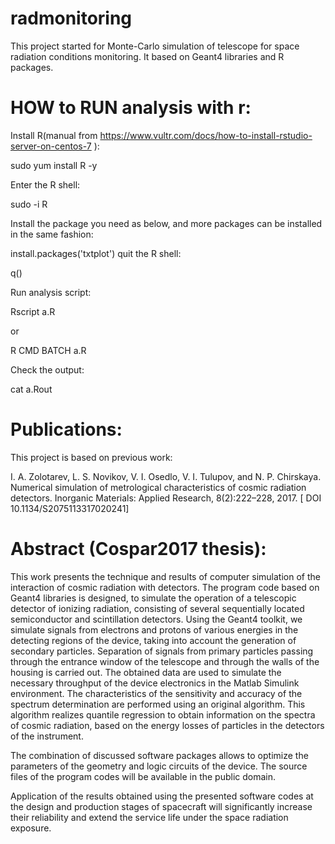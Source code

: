 # radmonitoring
This project started for Monte-Carlo simulation of telescope for space radiation conditions monitoring.
It based on Geant4 libraries and R packages.

# HOW to RUN analysis with r:

Install R(manual from https://www.vultr.com/docs/how-to-install-rstudio-server-on-centos-7 ):

sudo yum install R -y

Enter the R shell:

  sudo -i R

Install the package you need as below, and more packages can be installed in the same fashion:

  install.packages('txtplot')
quit the R shell:

  q()

Run analysis script:

  Rscript a.R

or

  R CMD BATCH a.R

Check the output:

  cat a.Rout


# Publications:
This project is based on previous work:

I. A. Zolotarev, L. S. Novikov, V. I. Osedlo, V. I. Tulupov, and N. P. Chirskaya. Numerical simulation of metrological characteristics of cosmic radiation detectors. Inorganic Materials: Applied Research, 8(2):222–228, 2017. [ DOI 10.1134/S2075113317020241]

# Abstract (Cospar2017 thesis):


This work presents the technique and results of computer simulation of the interaction of cosmic radiation with detectors. The program code based on Geant4 libraries is designed, to simulate the operation of a telescopic detector of ionizing radiation, consisting of several sequentially located semiconductor and scintillation detectors. Using the Geant4 toolkit, we simulate signals from electrons and protons of various energies in the detecting regions of the device, taking into account the generation of secondary particles. Separation of signals from primary particles passing through the entrance window of the telescope and through the walls of the housing is carried out. The obtained data are used to simulate the necessary throughput of the device electronics in the Matlab Simulink environment. The characteristics of the sensitivity and accuracy of the spectrum determination are performed using an original algorithm. This algorithm realizes quantile regression to obtain information on the spectra of cosmic radiation, based on the energy losses of particles in the detectors of the instrument.



The combination of discussed software packages allows to optimize the parameters of the geometry and logic circuits of the device. The source files of the program codes will be available in the public domain.

 Application of the results obtained using the presented software codes at the design and production stages of spacecraft will significantly increase their reliability and extend the service life under the space radiation exposure.
